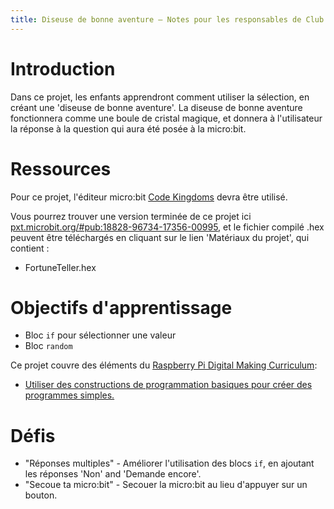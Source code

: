 ```yaml
---
title: Diseuse de bonne aventure — Notes pour les responsables de Club
---
```


# Introduction

Dans ce projet, les enfants apprendront comment utiliser la sélection, en créant une 'diseuse de bonne aventure'.
La diseuse de bonne aventure fonctionnera comme une boule de cristal magique,
et donnera à l'utilisateur la réponse à la question qui aura été posée à la micro:bit.

# Ressources

Pour ce projet, l'éditeur micro:bit [Code Kingdoms](http://jumpto.cc/mb-new) devra être utilisé.

Vous pourrez trouver une version terminée de ce projet ici [pxt.microbit.org/#pub:18828-96734-17356-00995](https://pxt.microbit.org/#pub:18828-96734-17356-00995),
et le fichier compilé .hex peuvent être téléchargés en cliquant sur le lien 'Matériaux du projet', qui contient&nbsp;:

+ FortuneTeller.hex

# Objectifs d'apprentissage

+ Bloc `if` pour sélectionner une valeur
+ Bloc `random`

Ce projet couvre des éléments du [Raspberry Pi Digital Making Curriculum](http://rpf.io/curriculum):

+ [Utiliser des constructions de programmation basiques pour créer des programmes simples.](https://www.raspberrypi.org/curriculum/programming/creator)

# Défis

+ "Réponses multiples" - Améliorer l'utilisation des blocs `if`, en ajoutant les réponses 'Non' and 'Demande encore'.
+ "Secoue ta micro:bit" - Secouer la micro:bit au lieu d'appuyer sur un bouton.
